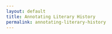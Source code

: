 ```yaml
---
layout: default
title: Annotating Literary History
permalink: annotating-literary-history
---
```

<!-- Add an essay or interpretive material below this line,
using HTML or markdown.  Do not modify this file above this line -->
